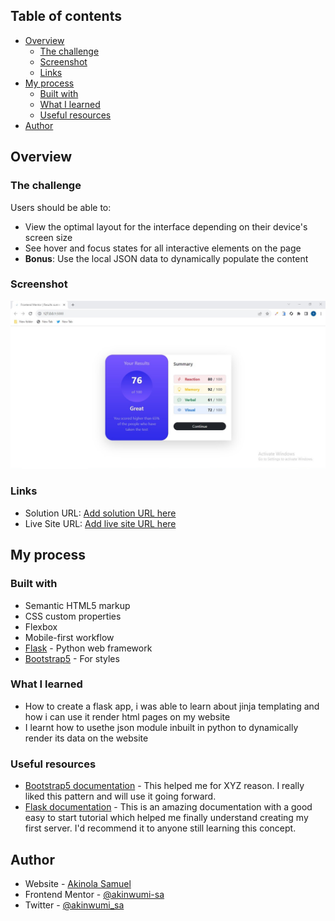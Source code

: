 ## Table of contents

- [Overview](#overview)
  - [The challenge](#the-challenge)
  - [Screenshot](#screenshot)
  - [Links](#links)
- [My process](#my-process)
  - [Built with](#built-with)
  - [What I learned](#what-i-learned)
  - [Useful resources](#useful-resources)
- [Author](#author)

## Overview

### The challenge

Users should be able to:

- View the optimal layout for the interface depending on their device's screen size
- See hover and focus states for all interactive elements on the page
- **Bonus**: Use the local JSON data to dynamically populate the content

### Screenshot

![](static/result-summary-solution.jpg)

### Links

- Solution URL: [Add solution URL here](https://github.com/akinwumi-sa/result-summary)
- Live Site URL: [Add live site URL here](https://your-live-site-url.com)

## My process

### Built with

- Semantic HTML5 markup
- CSS custom properties
- Flexbox
- Mobile-first workflow
- [Flask](https://flask.palletsprojects.com/) - Python web framework
- [Bootstrap5](https://getbootstrap.com/) - For styles


### What I learned

- How to create a flask app, i was able to learn about jinja templating and how i can use it render html pages on my website
- I learnt how to usethe json module inbuilt in python to dynamically render its data on the website


### Useful resources

- [Bootstrap5 documentation](https://www.getbootstrap.com) - This helped me for XYZ reason. I really liked this pattern and will use it going forward.
- [Flask documentation](https://www.https://flask.palletsprojects.com/en/2.3x) - This is an amazing documentation with a good easy to start tutorial which helped me finally understand creating my first server. I'd recommend it to anyone still learning this concept.

## Author

- Website - [Akinola Samuel](https://)
- Frontend Mentor - [@akinwumi-sa](https://www.frontendmentor.io/profile/akinwumi-sa)
- Twitter - [@akinwumi_sa](https://www.twitter.com/akinwumi_sa)
